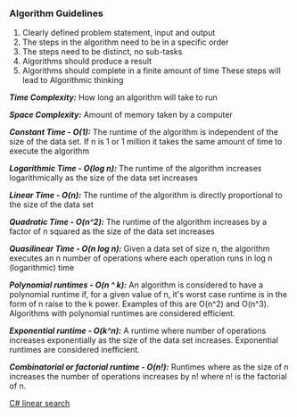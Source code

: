 ### Algorithm Guidelines
1. Clearly defined problem statement, input and output
1. The steps in the algorithm need to be in a specific order
1. The steps need to be distinct, no sub-tasks
1. Algorithms should produce a result
1. Algorithms should complete in a finite amount of time
These steps will lead to Algorithmic thinking 

**_Time Complexity:_** How long an algorithm will take to run

**_Space Complexity:_** Amount of memory taken by a computer 

**_Constant Time - O(1):_** The runtime of the algorithm is independent of the size of the data set. If n is 1 or 1 million it takes the same amount of time to execute the algorithm

**_Logarithmic Time - O(log n):_** The runtime of the algorithm increases logarithmically as the size of the data set increases

**_Linear Time - O(n):_** The runtime of the algorithm is directly proportional to the size of the data set

**_Quadratic Time - O(n^2):_** The runtime of the algorithm increases by a factor of n squared as the size of the data set increases

**_Quasilinear Time - O(n log n):_** Given a data set of size n, the algorithm executes an n number of operations where each operation runs in log n (logarithmic) time

**_Polynomial runtimes - O(n ^ k):_** An algorithm is considered to have a polynomial runtime if, for a given value of n, it's worst case runtime is in the form of n raise to the k power. Examples of this are O(n^2) and O(n^3). Algorithms with polynomial runtimes are considered efficient.

_**Exponential runtime - O(k^n):**_ A runtime where number of operations increases exponentially as the size of the data set increases. Exponential runtimes are considered inefficient.

**_Combinatorial or factorial runtime - O(n!):_** Runtimes where as the size of n increases the number of operations increases by n! where n! is the factorial of n.

[C# linear search](https://repl.it/@kironroy/linearsearch)